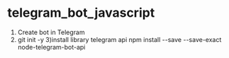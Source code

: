 # telegram_bot_javascript
1) Create bot in Telegram 
2) git init -y
3)install library telegram api
npm install --save --save-exact node-telegram-bot-api

